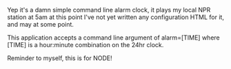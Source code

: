 Yep it's a damn simple command line alarm clock, it plays my local NPR station at 5am at this point
I've not yet written any configuration HTML for it, and may at some point.

This application accepts a command line argument of alarm=[TIME] 
where [TIME] is a hour:minute combination on the 24hr clock.


Reminder to myself, this is for NODE!
